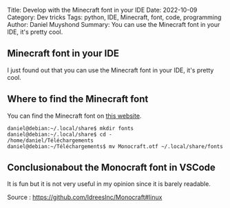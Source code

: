Title: Develop with the Minecraft font in your IDE
Date: 2022-10-09
Category: Dev tricks
Tags: python, IDE, Minecraft, font, code, programming
Author: Daniel Muyshond
Summary: You can use the Minecraft font in your IDE, it's pretty cool.

## Minecraft font in your IDE

I just found out that you can use the Minecraft font in your IDE, it's pretty cool.

## Where to find the Minecraft font

You can find the Minecraft font on [this website](https://www.dafont.com/minecraft.font).
```
daniel@debian:~/.local/share$ mkdir fonts
daniel@debian:~/.local/share$ cd -
/home/daniel/Téléchargements
daniel@debian:~/Téléchargements$ mv Monocraft.otf ~/.local/share/fonts
```
## Conclusionabout the Monocraft font in VSCode
 
It is fun but it is not very useful in my opinion since it is barely readable.

Source :
https://github.com/IdreesInc/Monocraft#linux